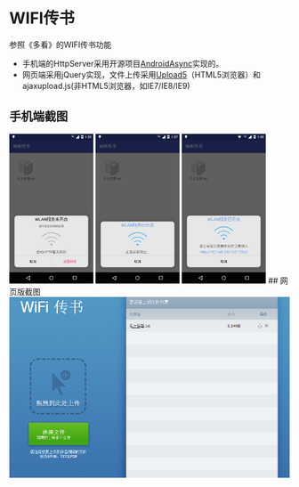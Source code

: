 # WIFI传书

参照《多看》的WIFI传书功能
 * 手机端的HttpServer采用开源项目[AndroidAsync](https://github.com/koush/AndroidAsync)实现的。
 * 网页端采用jQuery实现，文件上传采用[Upload5](https://github.com/looptribe/upload5)（HTML5浏览器）和ajaxupload.js(非HTML5浏览器，如IE7/IE8/IE9)

## 手机端截图
<img src="./screenshot/phone1.png" width="30%"/>
<img src="./screenshot/phone2.png" width="30%"/>
<img src="./screenshot/phone3.png" width="30%"/>
## 网页版截图
<img src="./screenshot/web.png"/>
